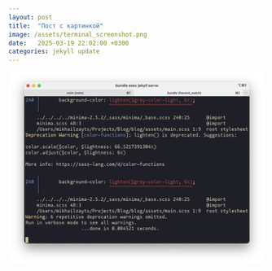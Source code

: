 ```yaml
---
layout: post
title:  "Пост с картинкой"
image: /assets/terminal_screenshot.png
date:   2025-03-19 22:02:00 +0300
categories: jekyll update
---
```


![Локально запущенный Jekyll](/assets/terminal_screenshot.png)
